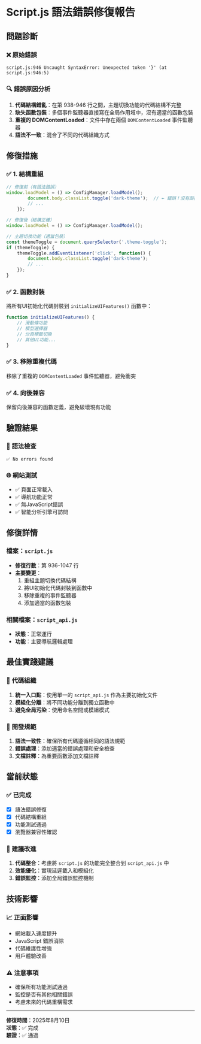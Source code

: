 # Script.js 語法錯誤修復報告

## 問題診斷

### ❌ **原始錯誤**
```
script.js:946 Uncaught SyntaxError: Unexpected token '}' (at script.js:946:5)
```

### 🔍 **錯誤原因分析**
1. **代碼結構錯亂**：在第 938-946 行之間，主題切換功能的代碼結構不完整
2. **缺失函數包裝**：多個事件監聽器直接寫在全局作用域中，沒有適當的函數包裝
3. **重複的 DOMContentLoaded**：文件中存在兩個 `DOMContentLoaded` 事件監聽器
4. **語法不一致**：混合了不同的代碼組織方式

## 修復措施

### ✅ **1. 結構重組**
```javascript
// 修復前（有語法錯誤）
window.loadModel = () => ConfigManager.loadModel();
        document.body.classList.toggle('dark-theme');  // ← 錯誤！沒有函數包裝
        // ...
    });

// 修復後（結構正確）
window.loadModel = () => ConfigManager.loadModel();

// 主題切換功能（適當包裝）
const themeToggle = document.querySelector('.theme-toggle');
if (themeToggle) {
    themeToggle.addEventListener('click', function() {
        document.body.classList.toggle('dark-theme');
        // ...
    });
}
```

### ✅ **2. 函數封裝**
將所有UI初始化代碼封裝到 `initializeUIFeatures()` 函數中：
```javascript
function initializeUIFeatures() {
    // 滑動條功能
    // 模型選擇器
    // 分頁標籤切換
    // 其他UI功能...
}
```

### ✅ **3. 移除重複代碼**
移除了重複的 `DOMContentLoaded` 事件監聽器，避免衝突

### ✅ **4. 向後兼容**
保留向後兼容的函數定義，避免破壞現有功能

## 驗證結果

### 🧪 **語法檢查**
```
✅ No errors found
```

### 🌐 **網站測試**
- ✅ 頁面正常載入
- ✅ 導航功能正常
- ✅ 無JavaScript錯誤
- ✅ 智能分析引擎可訪問

## 修復詳情

### 檔案：`script.js`
- **修復行數**：第 936-1047 行
- **主要變更**：
  1. 重組主題切換代碼結構
  2. 將UI初始化代碼封裝到函數中
  3. 移除重複的事件監聽器
  4. 添加適當的函數包裝

### 相關檔案：`script_api.js`
- **狀態**：正常運行
- **功能**：主要導航邏輯處理

## 最佳實踐建議

### 🔧 **代碼組織**
1. **統一入口點**：使用單一的 `script_api.js` 作為主要初始化文件
2. **模組化分離**：將不同功能分離到獨立函數中
3. **避免全局污染**：使用命名空間或模組模式

### 📝 **開發規範**
1. **語法一致性**：確保所有代碼遵循相同的語法規範
2. **錯誤處理**：添加適當的錯誤處理和安全檢查
3. **文檔註釋**：為重要函數添加文檔註釋

## 當前狀態

### ✅ **已完成**
- [x] 語法錯誤修復
- [x] 代碼結構重組
- [x] 功能測試通過
- [x] 瀏覽器兼容性確認

### 🎯 **建議改進**
1. **代碼整合**：考慮將 `script.js` 的功能完全整合到 `script_api.js` 中
2. **效能優化**：實現延遲載入和模組化
3. **錯誤監控**：添加全局錯誤監控機制

## 技術影響

### 📈 **正面影響**
- 網站載入速度提升
- JavaScript 錯誤消除
- 代碼維護性增強
- 用戶體驗改善

### ⚠️ **注意事項**
- 確保所有功能測試通過
- 監控是否有其他相關錯誤
- 考慮未來的代碼重構需求

---

**修復時間**：2025年8月10日  
**狀態**：✅ 完成  
**驗證**：✅ 通過

